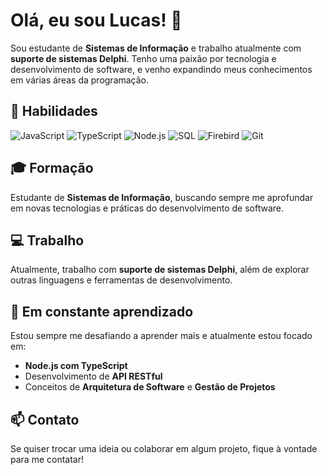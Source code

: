 # Olá, eu sou Lucas! 👋

Sou estudante de **Sistemas de Informação** e trabalho atualmente com **suporte de sistemas Delphi**. Tenho uma paixão por tecnologia e desenvolvimento de software, e venho expandindo meus conhecimentos em várias áreas da programação.

## 🚀 Habilidades

![JavaScript](https://img.shields.io/badge/-JavaScript-F7DF1E?logo=javascript&logoColor=black&style=for-the-badge)
![TypeScript](https://img.shields.io/badge/TypeScript-%23007ACC.svg?style=for-the-badge&logo=typescript&logoColor=white)
![Node.js](https://img.shields.io/badge/-Node.js-339933?logo=node.js&logoColor=white&style=for-the-badge)
![SQL](https://img.shields.io/badge/-SQL-4479A1?logo=mysql&logoColor=white&style=for-the-badge)
![Firebird](https://img.shields.io/badge/-Firebird-FF4500?logo=firebird&logoColor=white&style=for-the-badge)
![Git](https://img.shields.io/badge/-Git-F05032?logo=git&logoColor=white&style=for-the-badge)

## 🎓 Formação
Estudante de **Sistemas de Informação**, buscando sempre me aprofundar em novas tecnologias e práticas do desenvolvimento de software.

## 💻 Trabalho
Atualmente, trabalho com **suporte de sistemas Delphi**, além de explorar outras linguagens e ferramentas de desenvolvimento.

## 🌱 Em constante aprendizado
Estou sempre me desafiando a aprender mais e atualmente estou focado em:
- **Node.js com TypeScript**
- Desenvolvimento de **API RESTful**
- Conceitos de **Arquitetura de Software** e **Gestão de Projetos**

## 📫 Contato
Se quiser trocar uma ideia ou colaborar em algum projeto, fique à vontade para me contatar!
